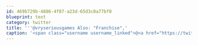 ```yaml
---
id: 469b729b-4886-4f87-a23d-65d3c0a77bf0
blueprint: text
category: twitter
title: '''@vryseriousgames Also: "Franchise",'
caption: '<span class="username username_linked">@<a href="https://twitter.com/vryseriousgames" title="vryseriousgames">vryseriousgames</a></span> Also: "Franchise",'
---
```

